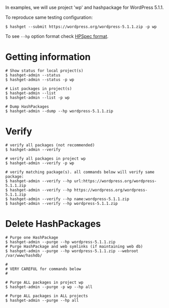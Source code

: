 In examples, we will use project 'wp' and hashpackage for WordPress 5.1.1.

To reproduce same testing configuration:
```
$ hashget --submit https://wordpress.org/wordpress-5.1.1.zip -p wp
```
To see `--hp` option format check [HPSpec format](hpspec).

# Getting information
```shell
# Show status for local project(s)
$ hashget-admin --status 
$ hashget-admin --status -p wp

# List packages in project(s)
$ hashget-admin --list 
$ hashget-admin --list -p wp

# Dump HashPackages
$ hashget-admin --dump --hp wordpress-5.1.1.zip
```

# Verify
```shell
# verify all packages (not recommended)
$ hashget-admin --verify

# verify all packages in project wp 
$ hashget-admin --verify -p wp

# verify matching package(s). all commands below will verify same package: 
$ hashget-admin --verify --hp url:https://wordpress.org/wordpress-5.1.1.zip
$ hashget-admin --verify --hp https://wordpress.org/wordpress-5.1.1.zip
$ hashget-admin --verify --hp name:wordpress-5.1.1.zip
$ hashget-admin --verify --hp wordpress-5.1.1.zip

```

# Delete HashPackages
```shell
# Purge one HashPackage
$ hashget-admin --purge --hp wordpress-5.1.1.zip
# Purge HashPackage and web symlinks (if maintaining web db)
$ hashget-admin --purge --hp wordpress-5.1.1.zip --webroot /var/www/hashdb/

#
# VERY CAREFUL for commands below
#

# Purge ALL packages in project wp
$ hashget-admin --purge -p wp --hp all

# Purge ALL packages in ALL projects
$ hashget-admin --purge --hp all
```
